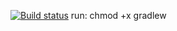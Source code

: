 [![Build status](https://ci.appveyor.com/api/projects/status/c08vmyf2wm8qo9uv?svg=true)](https://ci.appveyor.com/project/TatyanaSmyslova33542/1-2-api-ci)
run: chmod +x gradlew
